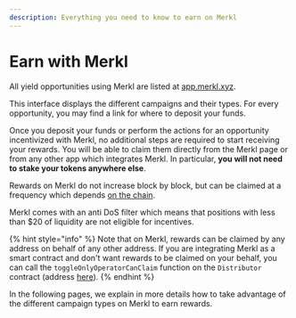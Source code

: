 ```yaml
---
description: Everything you need to know to earn on Merkl
---
```


# Earn with Merkl

All yield opportunities using Merkl are listed at [app.merkl.xyz](https://app.merkl.xyz).

This interface displays the different campaigns and their types. For every opportunity, you may find a link for where to deposit your funds.

Once you deposit your funds or perform the actions for an opportunity incentivized with Merkl, no additional steps are required to start receiving your rewards. You will be able to claim them directly from the Merkl page or from any other app which integrates Merkl. In particular, **you will not need to stake your tokens anywhere else**.

Rewards on Merkl do not increase block by block, but can be claimed at a frequency which depends [on the chain](https://app.merkl.xyz/status).

Merkl comes with an anti DoS filter which means that positions with less than \$20 of liquidity are not eligible for incentives.

{% hint style="info" %}
Note that on Merkl, rewards can be claimed by any address on behalf of any other address. If you are integrating Merkl as a smart contract and don't want rewards to be claimed on your behalf, you can call the `toggleOnlyOperatorCanClaim` function on the `Distributor` contract (address [here](./helpers.md#🧑‍💻-smart-contracts)).
{% endhint %}

In the following pages, we explain in more details how to take advantage of the different campaign types on Merkl to earn rewards.
